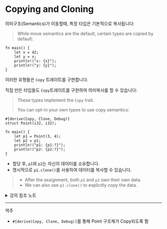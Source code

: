 # Copying and Cloning

의미구조(Semantics)가 이동할때, 특정 타입은 기본적으로 복사됩니다:
> While move semantics are the default, certain types are copied by default:

```rust,editable
fn main() {
    let x = 42;
    let y = x;
    println!("x: {x}");
    println!("y: {y}");
}
```

이러한 유형들은 `Copy` 트레이트를 구현합니다. 

직접 만든 타입들도 `Copy`트레이트를 구현하여 의미복사를 할 수 있습니다:
> These types implement the `Copy` trait.
> 
> You can opt-in your own types to use copy semantics:

```rust,editable
#[derive(Copy, Clone, Debug)]
struct Point(i32, i32);

fn main() {
    let p1 = Point(3, 4);
    let p2 = p1;
    println!("p1: {p1:?}");
    println!("p2: {p2:?}");
}
```

* 할당 후, `p1`와 `p2`는 자신의 데이터를 소유합니다.
* 명시적으로 `p1.clone()`를 사용하여 데이터를 복사할 수 있습니다.
> * After the assignment, both `p1` and `p2` own their own data.
> * We can also use `p1.clone()` to explicitly copy the data.


<details>
<summary>강의 참조 노트</summary>

복사와 복제는 같지 않습니다: 

* 복사는 메모리 영역의 비트단위 복사본으로 임의의 객체에서는 동작하지 않습니다. 
* 복제는 보다 일반적인 작업으로 `Clone`트레이트를 구현하여 사용자 지정동작을 허용합니다.
* `Drop` 트레이트를 구현한 타입에서 복사는 동작하지 않습니다.

> Copying and cloning are not the same thing:
> 
> * Copying refers to bitwise copies of memory regions and does not work on arbitrary objects.
> * Cloning is a more general operation and also allows for custom behavior by implementing the `Clone` trait.
> * Copying does not work on types that implement the `Drop` trait.

위의 예시에서 다음을 시도해 보시기 바랍니다: 
* `struct Point` 구조체에 `String`필드를 추가하면 어떻게 됩니까? 
* `derive` 속성에서 `Copy`를 제거해도 동작합니까?
* `Copy`를 제거 한 후, `p1`을 이동해도 여전히 출력 됩니까?

> In the above example, try the following:
> 
> * What happens when you add a `String` field to `struct Point`?
> * Does it work when you remove `Copy` from the `derive` attribute?
> * After removing `Copy`, can you still print `p1` after the move?

</details>

---
역주
- `#[derive(Copy, Clone, Debug)]`를 통해 Point 구조체가 Copy되도록 함
